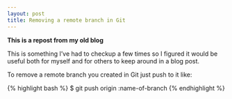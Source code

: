 ```yaml
---
layout: post
title: Removing a remote branch in Git
---
```


**This is a repost from my old blog**

This is something I’ve had to checkup a few times so I figured it would be useful both for myself and for others to keep around in a blog post.

To remove a remote branch you created in Git just push to it like:

{% highlight bash %}
$ git push origin :name-of-branch
{% endhighlight %}
